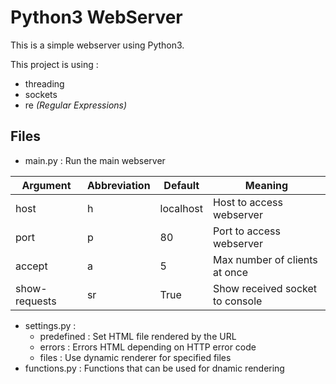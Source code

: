 # Python3 WebServer
This is a simple webserver using Python3.

This project is using :
- threading
- sockets
- re _(Regular Expressions)_

## Files
- main.py : Run the main webserver

| Argument      | Abbreviation | Default   | Meaning                         |
| ------------- | ------------ | --------- | ------------------------------- |
| host          | h            | localhost | Host to access webserver        |
| port          | p            | 80        | Port to access webserver        |
| accept        | a            | 5         | Max number of clients at once   |
| show-requests | sr           | True      | Show received socket to console |
- settings.py :
  * predefined : Set HTML file rendered by the URL
  * errors : Errors HTML depending on HTTP error code
  * files : Use dynamic renderer for specified files
- functions.py : Functions that can be used for dnamic rendering
